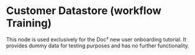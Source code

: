 # Customer Datastore (workflow Training)

This node is used exclusively for the Doc² new user onboarding tutorial. It provides dummy data for testing purposes and has no further functionality.
